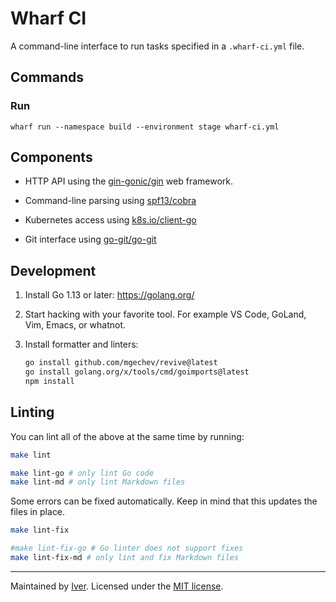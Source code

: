 # Wharf CI

A command-line interface to run tasks specified in a `.wharf-ci.yml` file.

## Commands

### Run

`wharf run --namespace build --environment stage wharf-ci.yml`

## Components

- HTTP API using the [gin-gonic/gin](https://github.com/gin-gonic/gin)
  web framework.

- Command-line parsing using [spf13/cobra](https://github.com/spf13/cobra)

- Kubernetes access using [k8s.io/client-go](https://github.com/kubernetes/client-go)

- Git interface using [go-git/go-git](https://github.com/go-git/go-git)

## Development

1. Install Go 1.13 or later: <https://golang.org/>

2. Start hacking with your favorite tool. For example VS Code, GoLand,
   Vim, Emacs, or whatnot.

3. Install formatter and linters:

   ```sh
   go install github.com/mgechev/revive@latest
   go install golang.org/x/tools/cmd/goimports@latest
   npm install
   ```

## Linting

You can lint all of the above at the same time by running:

```sh
make lint

make lint-go # only lint Go code
make lint-md # only lint Markdown files
```

Some errors can be fixed automatically. Keep in mind that this updates the
files in place.

```sh
make lint-fix

#make lint-fix-go # Go linter does not support fixes
make lint-fix-md # only lint and fix Markdown files
```

---

Maintained by [Iver](https://www.iver.com/en).
Licensed under the [MIT license](./LICENSE).
